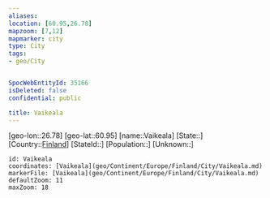 ```yaml
---
aliases: 
location: [60.95,26.78]
mapzoom: [7,12] 
mapmarker: city 
type: City
tags:
- geo/City


SpocWebEntityId: 35166
isDeleted: false
confidential: public

title: Vaikeala
---
```

[geo-lon::26.78]
[geo-lat::60.95]
[name::Vaikeala]
[State::]
[Country::[Finland](geo/Continent/Europe/Finland.md)]
[StateId::]
[Population::]
[Unknown::]


```leaflet
id: Vaikeala
coordinates: [Vaikeala](geo/Continent/Europe/Finland/City/Vaikeala.md)
markerFile: [Vaikeala](geo/Continent/Europe/Finland/City/Vaikeala.md)
defaultZoom: 11 
maxZoom: 18
```


